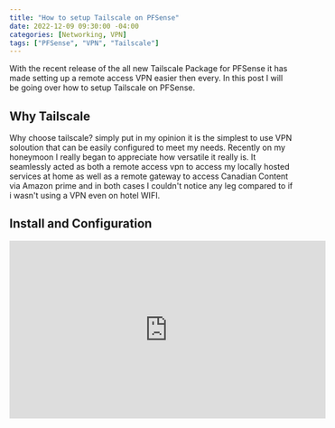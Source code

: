 ```yaml
---
title: "How to setup Tailscale on PFSense"
date: 2022-12-09 09:30:00 -04:00
categories: [Networking, VPN]
tags: ["PFSense", "VPN", "Tailscale"]
---
```

With the recent release of the all new Tailscale Package for PFSense it has made setting up a remote access VPN easier then every. In this post I will be going over how to setup Tailscale on PFSense.

## Why Tailscale
Why choose tailscale? simply put in my opinion it is the simplest to use VPN soloution that can be easily configured to meet my needs. Recently on my honeymoon I really began to appreciate how versatile it really is. It seamlessly acted as both a remote access vpn to access my locally hosted services at home as well as a remote gateway to access Canadian Content via Amazon prime and in both cases I couldn't notice any leg compared to if i wasn't using a VPN even on hotel WIFI.


## Install and Configuration
<iframe width="560" height="315" src="https://www.youtube.com/embed/Fg_jIPVcioY?start=195" title="YouTube video player" frameborder="0" allow="accelerometer; autoplay; clipboard-write; encrypted-media; gyroscope; picture-in-picture" allowfullscreen></iframe>

